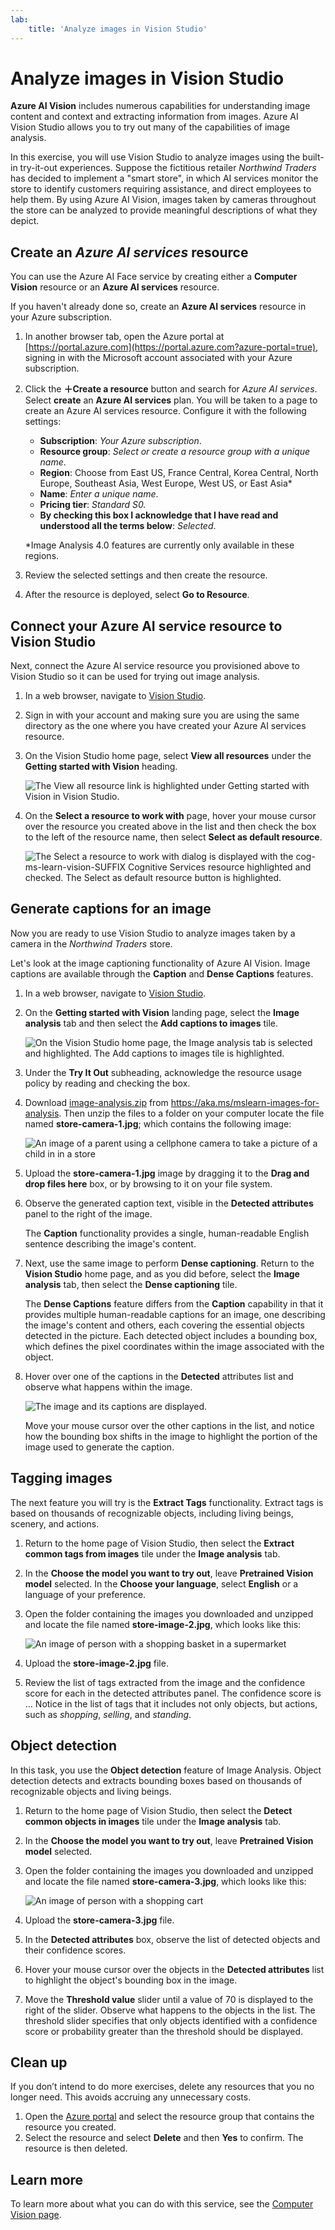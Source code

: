 ```yaml
---
lab:
    title: 'Analyze images in Vision Studio'
---
```


# Analyze images in Vision Studio 

**Azure AI Vision** includes numerous capabilities for understanding image content and context and extracting information from images. Azure AI Vision Studio allows you to try out many of the capabilities of image analysis. 

In this exercise, you will use Vision Studio to analyze images using the built-in try-it-out experiences. Suppose the fictitious retailer *Northwind Traders* has decided to implement a "smart store", in which AI services monitor the store to identify customers requiring assistance, and direct employees to help them. By using Azure AI Vision, images taken by cameras throughout the store can be analyzed to provide meaningful descriptions of what they depict.

## Create an *Azure AI services* resource

You can use the Azure AI Face service by creating either a **Computer Vision** resource or an **Azure AI services** resource.

If you haven't already done so, create an **Azure AI services** resource in your Azure subscription.

1. In another browser tab, open the Azure portal at [https://portal.azure.com](https://portal.azure.com?azure-portal=true), signing in with the Microsoft account associated with your Azure subscription.

1. Click the **&#65291;Create a resource** button and search for *Azure AI services*. Select **create** an **Azure AI services** plan. You will be taken to a page to create an Azure AI services resource. Configure it with the following settings:
    - **Subscription**: *Your Azure subscription*.
    - **Resource group**: *Select or create a resource group with a unique name*.
    - **Region**: Choose from East US, France Central, Korea Central, North Europe, Southeast Asia, West Europe, West US, or East Asia\*
    - **Name**: *Enter a unique name*.
    - **Pricing tier**: *Standard S0.*
    - **By checking this box I acknowledge that I have read and understood all the terms below**: *Selected*.

    \*Image Analysis 4.0 features are currently only available in these regions.

2. Review the selected settings and then create the resource.
3. After the resource is deployed, select **Go to Resource**.

## Connect your Azure AI service resource to Vision Studio

Next, connect the Azure AI service resource you provisioned above to Vision Studio so it can be used for trying out image analysis.

1. In a web browser, navigate to [Vision Studio](https://portal.vision.cognitive.azure.com?azure-portal=true).

2. Sign in with your account and making sure you are using the same directory as the one where you have created your Azure AI services resource.

3. On the Vision Studio home page, select **View all resources** under the **Getting started with Vision** heading.

    ![The View all resource link is highlighted under Getting started with Vision in Vision Studio.](./media/analyze-images-vision/vision-resources.png)

4. On the **Select a resource to work with** page, hover your mouse cursor over the resource you created above in the list and then check the box to the left of the resource name, then select **Select as default resource**.

    ![The Select a resource to work with dialog is displayed with the cog-ms-learn-vision-SUFFIX Cognitive Services resource highlighted and checked. The Select as default resource button is highlighted.](./media/analyze-images-vision/default-resource.png)

## Generate captions for an image

Now you are ready to use Vision Studio to analyze images taken by a camera in the *Northwind Traders* store.

Let's look at the image captioning functionality of Azure AI Vision. Image captions are available through the **Caption** and **Dense Captions** features.

1. In a web browser, navigate to [Vision Studio](https://portal.vision.cognitive.azure.com?azure-portal=true).

1. On the **Getting started with Vision** landing page, select the **Image analysis** tab and then select the **Add captions to images** tile.

    ![On the Vision Studio home page, the Image analysis tab is selected and highlighted. The Add captions to images tile is highlighted.](./media/analyze-images-vision/add-captions.png)

1. Under the **Try It Out** subheading, acknowledge the resource usage policy by reading and checking the box.  

1. Download [image-analysis.zip](https://aka.ms/mslearn-images-for-analysis) from https://aka.ms/mslearn-images-for-analysis. Then unzip the files to a folder on your computer locate the file named **store-camera-1.jpg**; which contains the following image:

    ![An image of a parent using a cellphone camera to take a picture of a child in in a store](./media/analyze-images-vision/store-camera-1.jpg)

1. Upload the **store-camera-1.jpg** image by dragging it to the **Drag and drop files here** box, or by browsing to it on your file system.

1. Observe the generated caption text, visible in the **Detected attributes** panel to the right of the image.

    The **Caption** functionality provides a single, human-readable English sentence describing the image's content.

1. Next, use the same image to perform **Dense captioning**. Return to the **Vision Studio** home page, and as you did before, select the **Image analysis** tab, then select the **Dense captioning** tile.

    The **Dense Captions** feature differs from the **Caption** capability in that it provides multiple human-readable captions for an image, one describing the image's content and others, each covering the essential objects detected in the picture. Each detected object includes a bounding box, which defines the pixel coordinates within the image associated with the object.

1. Hover over one of the captions in the **Detected** attributes list and observe what happens within the image.

    ![The image and its captions are displayed.](./media/analyze-images-vision/dense-captioning.png)

    Move your mouse cursor over the other captions in the list, and notice how the bounding box shifts in the image to highlight the portion of the image used to generate the caption.

## Tagging images

The next feature you will try is the **Extract Tags** functionality. Extract tags is based on thousands of recognizable objects, including living beings, scenery, and actions.

1. Return to the home page of Vision Studio, then select the **Extract common tags from images** tile under the **Image analysis** tab.

2. In the **Choose the model you want to try out**, leave **Pretrained Vision model** selected. In the **Choose your language**, select **English** or a language of your preference.

3. Open the folder containing the images you downloaded and unzipped and locate the file named **store-image-2.jpg**, which looks like this:

    ![An image of person with a shopping basket in a supermarket](./media/analyze-images-vision/store-camera-2.jpg)

4. Upload the **store-image-2.jpg** file.

5. Review the list of tags extracted from the image and the confidence score for each in the detected attributes panel. The confidence score is ... Notice in the list of tags that it includes not only objects, but actions, such as *shopping*, *selling*, and *standing*.

## Object detection

In this task, you use the **Object detection** feature of Image Analysis. Object detection detects and extracts bounding boxes based on thousands of recognizable objects and living beings.

1. Return to the home page of Vision Studio, then select the **Detect common objects in images** tile under the **Image analysis** tab.

1. In the **Choose the model you want to try out**, leave **Pretrained Vision model** selected.

1. Open the folder containing the images you downloaded and unzipped and locate the file named **store-camera-3.jpg**, which looks like this:

    ![An image of person with a shopping cart](./media/analyze-images-vision/store-camera-3.jpg)

1. Upload the **store-camera-3.jpg** file.

1. In the **Detected attributes** box, observe the list of detected objects and their confidence scores.

1. Hover your mouse cursor over the objects in the **Detected attributes** list to highlight the object's bounding box in the image.

1. Move the **Threshold value** slider until a value of 70 is displayed to the right of the slider. Observe what happens to the objects in the list. The threshold slider specifies that only objects identified with a confidence score or probability greater than the threshold should be displayed.

## Clean up

If you don’t intend to do more exercises, delete any resources that you no longer need. This avoids accruing any unnecessary costs.

1.	Open the [Azure portal]( https://portal.azure.com) and select the resource group that contains the resource you created. 
1.	Select the resource and select **Delete** and then **Yes** to confirm. The resource is then deleted.

## Learn more

To learn more about what you can do with this service, see the [Computer Vision page](https://azure.microsoft.com/products/ai-services?activetab=pivot:visiontab).
